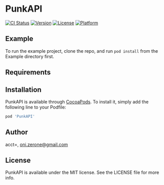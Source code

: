 # PunkAPI

[![CI Status](https://img.shields.io/travis/acct<blob>=<NULL>/PunkAPI.svg?style=flat)](https://travis-ci.org/acct<blob>=<NULL>/PunkAPI)
[![Version](https://img.shields.io/cocoapods/v/PunkAPI.svg?style=flat)](https://cocoapods.org/pods/PunkAPI)
[![License](https://img.shields.io/cocoapods/l/PunkAPI.svg?style=flat)](https://cocoapods.org/pods/PunkAPI)
[![Platform](https://img.shields.io/cocoapods/p/PunkAPI.svg?style=flat)](https://cocoapods.org/pods/PunkAPI)

## Example

To run the example project, clone the repo, and run `pod install` from the Example directory first.

## Requirements

## Installation

PunkAPI is available through [CocoaPods](https://cocoapods.org). To install
it, simply add the following line to your Podfile:

```ruby
pod 'PunkAPI'
```

## Author

acct<blob>=<NULL>, oni.zerone@gmail.com

## License

PunkAPI is available under the MIT license. See the LICENSE file for more info.
